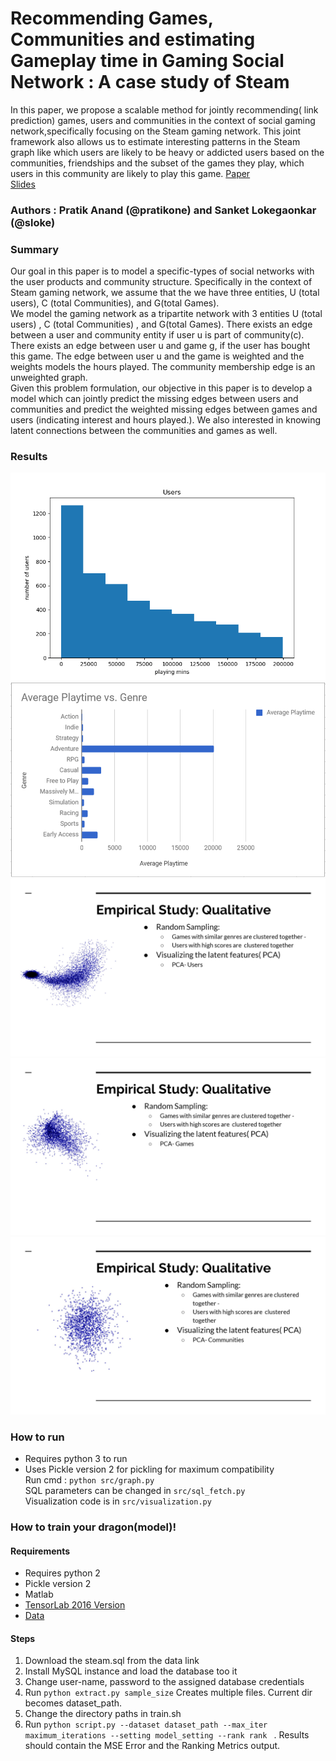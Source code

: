 # Recommending Games, Communities and estimating Gameplay time in Gaming Social Network : A case study of Steam
In this paper, we propose a scalable method for jointly recommending( link prediction) games, users and communities in the context of social gaming network,specifically focusing on the Steam gaming network. This joint framework also allows us to estimate interesting patterns in the Steam graph like which users are likely to be heavy or addicted users based on the communities, friendships and the subset of the games they play, which users in this community are likely to play this  game.
[Paper](https://github.com/pratikone/steam-addiction-analysis/blob/master/doc/LOKEGAONKAR-ANAND-final.pdf)     
[Slides](https://github.com/pratikone/steam-addiction-analysis/blob/master/doc/slides.pdf)

### Authors : Pratik Anand (@pratikone) and Sanket Lokegaonkar (@sloke)


### Summary
Our goal in this paper is to model a specific-types of social networks with the user products and community structure. Specifically in the context of Steam gaming network, we assume that the we have three entities, U (total users), C (total Communities), and G(total Games).     
We model the gaming network as a tripartite network with 3 entities U (total users) , C (total Communities) , and G(total Games). There exists an edge between a user and community entity if user u is part of community(c). There exists an edge between user u and game g, if the user has bought this game. The edge between user u and the game is weighted and the weights models the hours played. The community membership edge is an unweighted graph.     
Given this problem formulation, our objective in this paper is to develop a model which can jointly predict the missing edges between users and communities and predict the weighted missing edges between games and users (indicating interest and hours played.). We also interested in knowing latent connections between the communities and games as well.

### Results

![](https://github.com/pratikone/steam-addiction-analysis/blob/master/doc/users50K.png "Playtime vs users")
![](https://github.com/pratikone/steam-addiction-analysis/blob/master/doc/for50kusers.PNG "Playtime by genre")    
![](https://github.com/pratikone/steam-addiction-analysis/blob/master/doc/pca_users.png "PCA - Users")    
![](https://github.com/pratikone/steam-addiction-analysis/blob/master/doc/pca_games.png "PCA - Games")    
![](https://github.com/pratikone/steam-addiction-analysis/blob/master/doc/pca_communities.png "PCA - Communities")        
### How to run
* Requires python 3 to run       
* Uses Pickle version 2 for pickling for maximum compatibility       
Run cmd : ``` python src/graph.py ```      
SQL parameters can be changed in ```src/sql_fetch.py```      
Visualization code is in ```src/visualization.py```      

### How to train your dragon(model)!
#### Requirements
* Requires python 2
* Pickle version 2
* Matlab
* [TensorLab 2016 Version](https://www.tensorlab.net)
* [Data](https://steam.internet.byu.edu)

#### Steps
1. Download the steam.sql from the data link
2. Install MySQL instance and load the database too it
3. Change user-name, password to the assigned database credentials
4. Run ```python extract.py sample_size``` Creates multiple files. Current dir becomes dataset_path.
5. Change the directory paths in train.sh
5. Run ```python script.py --dataset dataset_path --max_iter maximum_iterations --setting model_setting --rank rank ``` .
   Results should contain the MSE Error and the Ranking Metrics output.

